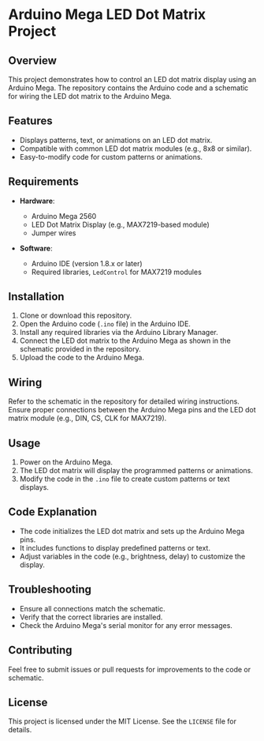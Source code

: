 # Arduino Mega LED Dot Matrix Project

## Overview
This project demonstrates how to control an LED dot matrix display using an Arduino Mega. The repository contains the Arduino code and a schematic for wiring the LED dot matrix to the Arduino Mega.

## Features
- Displays patterns, text, or animations on an LED dot matrix.
- Compatible with common LED dot matrix modules (e.g., 8x8 or similar).
- Easy-to-modify code for custom patterns or animations.

## Requirements
- **Hardware**:
  - Arduino Mega 2560
  - LED Dot Matrix Display (e.g., MAX7219-based module)
  - Jumper wires

- **Software**:
  - Arduino IDE (version 1.8.x or later)
  - Required libraries, `LedControl` for MAX7219 modules

## Installation
1. Clone or download this repository.
2. Open the Arduino code (`.ino` file) in the Arduino IDE.
3. Install any required libraries via the Arduino Library Manager.
4. Connect the LED dot matrix to the Arduino Mega as shown in the schematic provided in the repository.
5. Upload the code to the Arduino Mega.

## Wiring
Refer to the schematic in the repository for detailed wiring instructions. Ensure proper connections between the Arduino Mega pins and the LED dot matrix module (e.g., DIN, CS, CLK for MAX7219).

## Usage
1. Power on the Arduino Mega.
2. The LED dot matrix will display the programmed patterns or animations.
3. Modify the code in the `.ino` file to create custom patterns or text displays.

## Code Explanation
- The code initializes the LED dot matrix and sets up the Arduino Mega pins.
- It includes functions to display predefined patterns or text.
- Adjust variables in the code (e.g., brightness, delay) to customize the display.

## Troubleshooting
- Ensure all connections match the schematic.
- Verify that the correct libraries are installed.
- Check the Arduino Mega's serial monitor for any error messages.

## Contributing
Feel free to submit issues or pull requests for improvements to the code or schematic.

## License
This project is licensed under the MIT License. See the `LICENSE` file for details.